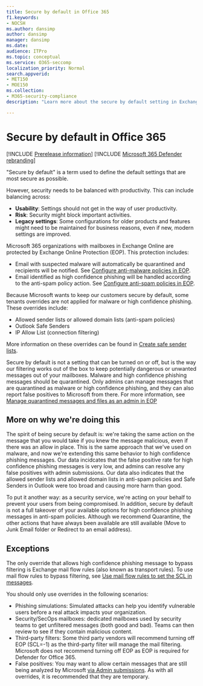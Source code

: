 ```yaml
---
title: Secure by default in Office 365
f1.keywords:
- NOCSH
ms.author: dansimp
author: dansimp
manager: dansimp
ms.date:
audience: ITPro
ms.topic: conceptual
ms.service: O365-seccomp
localization_priority: Normal
search.appverid:
- MET150
- MOE150
ms.collection:
- M365-security-compliance
description: "Learn more about the secure by default setting in Exchange Online Protection (EOP)"

---
```


# Secure by default in Office 365

[!INCLUDE [Prerelease information](../includes/prerelease.md)]
[!INCLUDE [Microsoft 365 Defender rebranding](../includes/microsoft-defender-for-office.md)]

"Secure by default" is a term used to define the default settings that are most secure as possible.

However, security needs to be balanced with productivity. This can include balancing across:

- **Usability**: Settings should not get in the way of user productivity.
- **Risk**: Security might block important activities.
- **Legacy settings**: Some configurations for older products and features might need to be maintained for business reasons, even if new, modern settings are improved.

Microsoft 365 organizations with mailboxes in Exchange Online are protected by Exchange Online Protection (EOP). This protection includes:

- Email with suspected malware will automatically be quarantined and recipients will be notified. See [Configure anti-malware policies in EOP](configure-anti-malware-policies.md).
- Email identified as high confidence phishing will be handled according to the anti-spam policy action. See [Configure anti-spam policies in EOP](configure-your-spam-filter-policies.md).

Because Microsoft wants to keep our customers secure by default, some tenants overrides are not applied for malware or high confidence phishing. These overrides include:

- Allowed sender lists or allowed domain lists (anti-spam policies)
- Outlook Safe Senders
- IP Allow List (connection filtering)

More information on these overrides can be found in [Create safe sender lists](create-safe-sender-lists-in-office-365.md).

Secure by default is not a setting that can be turned on or off, but is the way our filtering works out of the box to keep potentially dangerous or unwanted messages out of your mailboxes. Malware and high confidence phishing messages should be quarantined. Only admins can manage messages that are quarantined as malware or high confidence phishing, and they can also report false positives to Microsoft from there. For more information, see [Manage quarantined messages and files as an admin in EOP](manage-quarantined-messages-and-files.md)

## More on why we're doing this

The spirit of being secure by default is: we're taking the same action on the message that you would take if you knew the message malicious, even if there was an allow in place. This is the same approach that we've used on malware, and now we're extending this same behavior to high confidence phishing messages. Our data incidcates that the false positive rate for high confidence phishing messages is very low, and admins can resolve any false positives with admin submissions. Our data also indicates that the allowed sender lists and allowed domain lists in anti-spam policies and Safe Senders in Outlook were too broad and causing more harm than good.

To put it another way: as a security service, we're acting on your behalf to prevent your users from being compromised. In addition, secure by default is not a full takeover of your available options for high confidence phishing messages in anti-spam policies. Although we recommend Quarantine, the other actions that have always been available are still available (Move to Junk Email folder or Redirect to an email address).

## Exceptions

The only override that allows high confidence phishing message to bypass filtering is Exchange mail flow rules (also known as transport rules). To use mail flow rules to bypass filtering, see [Use mail flow rules to set the SCL in messages](use-mail-flow-rules-to-set-the-spam-confidence-level-scl-in-messages.md).

You should only use overrides in the following scenarios:

- Phishing simulations: Simulated attacks can help you identify vulnerable users before a real attack impacts your organization.
- Security/SecOps mailboxes: dedicated mailboxes used by security teams to get unfiltered messages (both good and bad). Teams can then review to see if they contain malicious content.
- Third-party filters: Some third party vendors will recommend turning off EOP (SCL=-1) as the third-party filter will manage the mail filtering. Microsoft does not recommend turning off EOP as EOP is required for Defender for Office 365.
- False positives: You may want to allow certain messages that are still being analyzed by Microsoft [via Admin submissions](admin-submission.md). As with all overrides, it is recommended that they are temporary.
